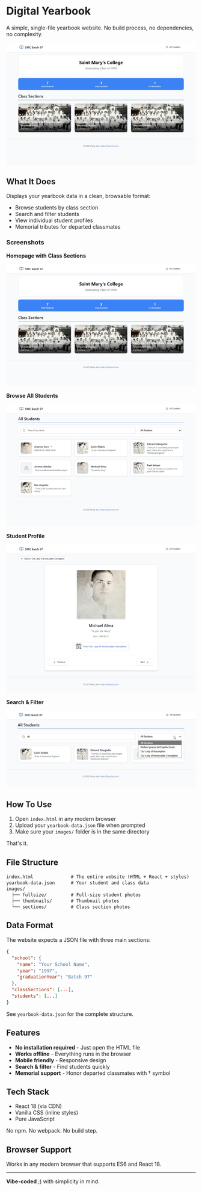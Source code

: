 # Digital Yearbook

A simple, single-file yearbook website. No build process, no dependencies, no complexity.

![Yearbook Homepage](screenshots/homepage.jpg)

## What It Does

Displays your yearbook data in a clean, browsable format:
- Browse students by class section
- Search and filter students
- View individual student profiles
- Memorial tributes for departed classmates

### Screenshots

**Homepage with Class Sections**

![Homepage](screenshots/homepage.jpg)

**Browse All Students**

![All Students View](screenshots/all-students.jpg)

**Student Profile**

![Student Profile](screenshots/student-profile.jpg)

**Search & Filter**

![Search Feature](screenshots/search-filter.jpg)

## How To Use

1. Open `index.html` in any modern browser
2. Upload your `yearbook-data.json` file when prompted
3. Make sure your `images/` folder is in the same directory

That's it.

## File Structure

```
index.html              # The entire website (HTML + React + styles)
yearbook-data.json      # Your student and class data
images/
  ├── fullsize/         # Full-size student photos
  ├── thumbnails/       # Thumbnail photos
  └── sections/         # Class section photos
```

## Data Format

The website expects a JSON file with three main sections:

```json
{
  "school": {
    "name": "Your School Name",
    "year": "1997",
    "graduationYear": "Batch 97"
  },
  "classSections": [...],
  "students": [...]
}
```

See `yearbook-data.json` for the complete structure.

## Features

- **No installation required** - Just open the HTML file
- **Works offline** - Everything runs in the browser
- **Mobile friendly** - Responsive design
- **Search & filter** - Find students quickly
- **Memorial support** - Honor departed classmates with † symbol

## Tech Stack

- React 18 (via CDN)
- Vanilla CSS (inline styles)
- Pure JavaScript

No npm. No webpack. No build step.

## Browser Support

Works in any modern browser that supports ES6 and React 18.

---

**Vibe-coded** ;) with simplicity in mind.
